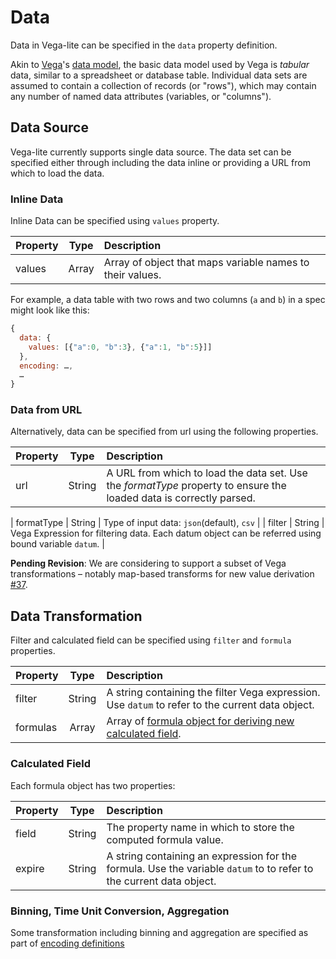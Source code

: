# Data

Data in Vega-lite can be specified in the `data` property definition.

Akin to [Vega](/vega/vega)'s [data model](vega/vega/wiki/Data), the basic data model used by Vega is _tabular_ data, similar to a spreadsheet or database table. Individual data sets are assumed to contain a collection of records (or "rows"), which may contain any number of named data attributes (variables, or "columns").

## Data Source

Vega-lite currently supports single data source.  The data set can be specified either through including the data inline or providing a URL from which to load the data.

### Inline Data

Inline Data can be specified using `values` property.

| Property      | Type          | Description    |
| :------------ |:-------------:| :------------- |
| values        | Array         | Array of object that maps variable names to their values. |

For example, a data table with two rows and two columns (`a` and `b`) in a spec might look like this:

```js
{
  data: {
    values: [{"a":0, "b":3}, {"a":1, "b":5}]]
  },
  encoding: …,
  …
}
```

### Data from URL

Alternatively, data can be specified from url using the following properties.

| Property      | Type          | Description    |
| :------------ |:-------------:| :------------- |
| url           | String        | A URL from which to load the data set. Use the _formatType_ property to ensure the loaded data is correctly parsed. |

| formatType    | String        | Type of input data: `json`(default), `csv` |
| filter        | String        | Vega Expression for filtering data.  Each datum object can be referred using bound variable `datum`. |


__Pending Revision__: We are considering to support a subset of Vega transformations – notably map-based transforms for new value derivation [#37](https://github.com/vega/issues/37).

## Data Transformation

Filter and calculated field can be specified using `filter` and `formula` properties.

| Property      | Type          | Description    |
| :------------ |:-------------:| :------------- |
| filter        | String        | A string containing the filter Vega expression. Use `datum` to refer to the current data object. |
| formulas       | Array         | Array of [formula object for deriving new calculated field](#calculate-field). |

### Calculated Field

Each formula object has two properties:

| Property      | Type          | Description    |
| :------------ |:-------------:| :------------- |
| field         | String        | The property name in which to store the computed formula value. |
| expire        | String        | A string containing an expression for the formula. Use the variable `datum` to to refer to the current data object. |

### Binning, Time Unit Conversion, Aggregation

Some transformation including binning and aggregation are specified as part of [encoding definitions](Encoding-Mapping.md)


